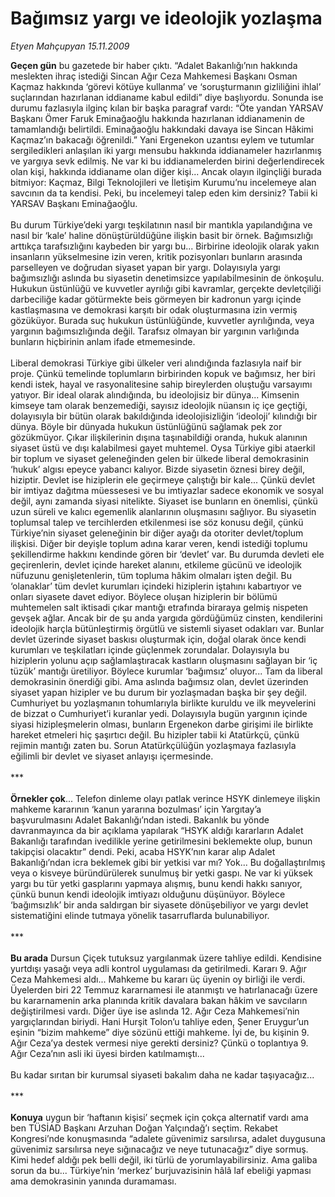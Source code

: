 # Bağımsız yargı ve ideolojik yozlaşma

*Etyen Mahçupyan 15.11.2009*

<div class="taraf_structure_2col_1zq">
<div class="margen_n">



 <p><b>Geçen gün</b> bu gazetede bir haber çıktı. “Adalet Bakanlığı’nın hakkında meslekten ihraç istediği Sincan Ağır Ceza Mahkemesi Başkanı Osman Kaçmaz hakkında ‘görevi kötüye kullanma’ ve ‘soruşturmanın gizliliğini ihlal’ suçlarından hazırlanan iddianame kabul edildi” diye başlıyordu. Sonunda ise durumu fazlasıyla ilginç kılan bir başka paragraf vardı: “Öte yandan YARSAV Başkanı Ömer Faruk Eminağaoğlu hakkında hazırlanan iddianamenin de tamamlandığı belirtildi. Eminağaoğlu hakkındaki davaya ise Sincan Hâkimi Kaçmaz’ın bakacağı öğrenildi.” Yani Ergenekon uzantısı eylem ve tutumlar sergiledikleri anlaşılan iki yargı mensubu hakkında iddianameler hazırlanmış ve yargıya sevk edilmiş. Ne var ki bu iddianamelerden birini değerlendirecek olan kişi, hakkında iddianame olan diğer kişi... Ancak olayın ilginçliği burada bitmiyor: Kaçmaz, Bilgi Teknolojileri ve İletişim Kurumu’nu incelemeye alan savcının da ta kendisi. Peki, bu incelemeyi talep eden kim dersiniz? Tabii ki YARSAV Başkanı Eminağaoğlu. <br/><br/>Bu durum Türkiye’deki yargı teşkilatının nasıl bir mantıkla yapılandığına ve nasıl bir ‘kale’ haline dönüştürüldüğüne ilişkin basit bir örnek. Bağımsızlığı arttıkça tarafsızlığını kaybeden bir yargı bu... Birbirine ideolojik olarak yakın insanların yükselmesine izin veren, kritik pozisyonları bunların arasında parselleyen ve doğrudan siyaset yapan bir yargı. Dolayısıyla yargı bağımsızlığı aslında bu siyasetin denetimsizce yapılabilmesinin de önkoşulu. Hukukun üstünlüğü ve kuvvetler ayrılığı gibi kavramlar, gerçekte devletçiliği darbeciliğe kadar götürmekte beis görmeyen bir kadronun yargı içinde kastlaşmasına ve demokrasi karşıtı bir odak oluşturmasına izin vermiş gözüküyor. Burada suç hukukun üstünlüğünde, kuvvetler ayrılığında, veya yargının bağımsızlığında değil. Tarafsız olmayan bir yargının varlığında bunların hiçbirinin anlam ifade etmemesinde. <br/><br/>Liberal demokrasi Türkiye gibi ülkeler veri alındığında fazlasıyla naif bir proje. Çünkü temelinde toplumların birbirinden kopuk ve bağımsız, her biri kendi istek, hayal ve rasyonalitesine sahip bireylerden oluştuğu varsayımı yatıyor. Bir ideal olarak alındığında, bu ideolojisiz bir dünya... Kimsenin kimseye tam olarak benzemediği, sayısız ideolojik nüansın iç içe geçtiği, dolayısıyla bir bütün olarak bakıldığında ideolojisizliğin ‘ideoloji’ kılındığı bir dünya. Böyle bir dünyada hukukun üstünlüğünü sağlamak pek zor gözükmüyor. Çıkar ilişkilerinin dışına taşınabildiği oranda, hukuk alanının siyaset üstü ve dışı kalabilmesi gayet muhtemel. Oysa Türkiye gibi ataerkil bir toplum ve siyaset geleneğinden gelen bir ülkede liberal demokrasinin ‘hukuk’ algısı epeyce yabancı kalıyor. Bizde siyasetin öznesi birey değil, hiziptir. Devlet ise hiziplerin ele geçirmeye çalıştığı bir kale... Çünkü devlet bir imtiyaz dağıtma müessesesi ve bu imtiyazlar sadece ekonomik ve sosyal değil, aynı zamanda siyasi nitelikte. Siyaset ise bunların en önemlisi, çünkü uzun süreli ve kalıcı egemenlik alanlarının oluşmasını sağlıyor. Bu siyasetin toplumsal talep ve tercihlerden etkilenmesi ise söz konusu değil, çünkü Türkiye’nin siyaset geleneğinin bir diğer ayağı da otoriter devlet/toplum ilişkisi. Diğer bir deyişle toplum adına karar veren, kendi istediği toplumu şekillendirme hakkını kendinde gören bir ‘devlet’ var. Bu durumda devleti ele geçirenlerin, devlet içinde hareket alanını, etkileme gücünü ve ideolojik nüfuzunu genişletenlerin, tüm topluma hâkim olmaları işten değil. Bu ‘olanaklar’ tüm devlet kurumları içindeki hiziplerin iştahını kabartıyor ve onları siyasete davet ediyor. Böylece oluşan hiziplerin bir bölümü muhtemelen salt iktisadi çıkar mantığı etrafında biraraya gelmiş nispeten gevşek ağlar. Ancak bir de şu anda yargıda gördüğümüz cinsten, kendilerini ideolojik harçla bütünleştirmiş örgütlü ve sistemli siyaset odakları var. Bunlar devlet üzerinde siyaset baskısı oluşturmak için, doğal olarak önce kendi kurumları ve teşkilatları içinde güçlenmek zorundalar. Dolayısıyla bu hiziplerin yolunu açıp sağlamlaştıracak kastların oluşmasını sağlayan bir ‘iç tüzük’ mantığı üretiliyor. Böylece kurumlar ‘bağımsız’ oluyor... Tam da liberal demokrasinin önerdiği gibi. Ama aslında bağımsız olan, devlet üzerinden siyaset yapan hizipler ve bu durum bir yozlaşmadan başka bir şey değil. Cumhuriyet bu yozlaşmanın tohumlarıyla birlikte kuruldu ve ilk meyvelerini de bizzat o Cumhuriyet’i kuranlar yedi. Dolayısıyla bugün yargının içinde siyasi hizipleşmelerin olması, bunların Ergenekon darbe girişimi ile birlikte hareket etmeleri hiç şaşırtıcı değil. Bu hizipler tabii ki Atatürkçü, çünkü rejimin mantığı zaten bu. Sorun Atatürkçülüğün yozlaşmaya fazlasıyla eğilimli bir devlet ve siyaset anlayışı içermesinde. <br/><br/>***<b> <br/><br/>Örnekler çok</b>... Telefon dinleme olayı patlak verince HSYK dinlemeye ilişkin mahkeme kararının ‘kanun yararına bozulması’ için Yargıtay’a başvurulmasını Adalet Bakanlığı’ndan istedi. Bakanlık bu yönde davranmayınca da bir açıklama yapılarak “HSYK aldığı kararların Adalet Bakanlığı tarafından ivedilikle yerine getirilmesini beklemekte olup, bunun takipçisi olacaktır” dendi. Peki, acaba HSYK’nın karar alıp Adalet Bakanlığı’ndan icra beklemek gibi bir yetkisi var mı? Yok... Bu doğallaştırılmış veya o kisveye büründürülerek sunulmuş bir yetki gaspı. Ne var ki yüksek yargı bu tür yetki gasplarını yapmaya alışmış, bunu kendi hakkı sanıyor, çünkü bunun kendi ideolojik imtiyazı olduğunu düşünüyor. Böylece ‘bağımsızlık’ bir anda saldırgan bir siyasete dönüşebiliyor ve yargı devlet sistematiğini elinde tutmaya yönelik tasarruflarda bulunabiliyor. <br/><br/>***<b> <br/><br/>Bu arada</b> Dursun Çiçek tutuksuz yargılanmak üzere tahliye edildi. Kendisine yurtdışı yasağı veya adli kontrol uygulaması da getirilmedi. Kararı 9. Ağır Ceza Mahkemesi aldı... Mahkeme bu kararı üç üyenin oy birliği ile verdi. Üyelerden biri 22 Temmuz kararnamesi ile atanmıştı ve hatırlanacağı üzere bu kararnamenin arka planında kritik davalara bakan hâkim ve savcıların değiştirilmesi vardı. Diğer üye ise aslında 12. Ağır Ceza Mahkemesi’nin yargıçlarından biriydi. Hani Hurşit Tolon’u tahliye eden, Şener Eruygur’un eşinin “bizim mahkeme” diye sözünü ettiği mahkeme. İyi de, bu kişinin 9. Ağır Ceza’ya destek vermesi niye gerekti dersiniz? Çünkü o toplantıya 9. Ağır Ceza’nın asli iki üyesi birden katılmamıştı... <br/><br/>Bu kadar sırıtan bir kurumsal siyaseti bakalım daha ne kadar taşıyacağız... <br/><br/>***<b> <br/><br/>Konuya</b> uygun bir ‘haftanın kişisi’ seçmek için çokça alternatif vardı ama ben TÜSİAD Başkanı Arzuhan Doğan Yalçındağ’ı seçtim. Rekabet Kongresi’nde konuşmasında “adalete güvenimiz sarsılırsa, adalet duygusuna güvenimiz sarsılırsa neye sığınacağız ve neye tutunacağız” diye sormuş. Kimi hedef aldığı pek belli değil, iki türlü de yorumlayabilirsiniz. Ama galiba sorun da bu... Türkiye’nin ‘merkez’ burjuvazisinin hâlâ laf ebeliği yapması ama demokrasinin yanında duramaması.</p>
<br/>
<br/>
<br/>



<br/>


<div id="taraf_not">
</div>

</div>


</div>
